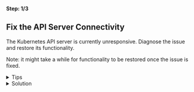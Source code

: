 **Step: 1/3**

## Fix the API Server Connectivity

The Kubernetes API server is currently unresponsive. Diagnose the issue and restore its functionality.

Note: it might take a while for functionality to be restored once the issue is fixed.

<details>
<summary>Tips</summary>

- Use `crictl logs` or look into `/var/log/pods/` to review the API server logs.
- Inspect the kube-apiserver manifest at `/etc/kubernetes/manifests/kube-apiserver.yaml`.
</details>

<details>
<summary>Solution</summary>

The API server's secure port has been misconfigured. Correct the `secure-port` setting in `/etc/kubernetes/manifests/kube-apiserver.yaml` back to `6443`, then restart the kubelet to apply the change.

```bash
sudo sed -i 's/secure-port=16443/secure-port=6443/g' /etc/kubernetes/manifests/kube-apiserver.yaml
```

</details>
